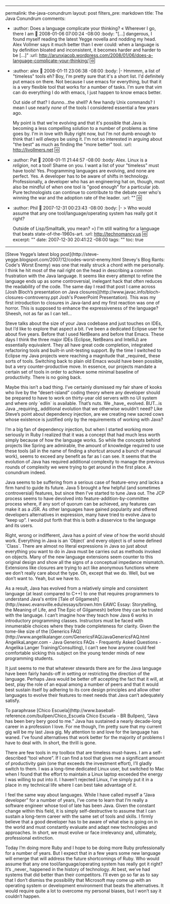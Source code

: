 ----- 
permalink: the-java-conundrum
layout: post
filters_pre: markdown
title: The Java Conundrum
comments: 
- :author: Does a language complicate your thinking? &laquo; Wherever I go, there I am
  :date: 2008-01-06 07:00:24 -08:00
  :body: "[...] dangerous, I found myself reading the latest Yegge novella and nodding my head. Alex Vollmer says it much better than I ever could: when a language is by definition bloated and inconsistent, it becomes harder and harder to be [...]"
  :url: http://arunxjacob.wordpress.com/2008/01/06/does-a-language-complicate-your-thinking/
  :id: 
- :author: alex
  :date: 2008-01-11 23:06:38 -08:00
  :body: |-
    Hmmmm, a list of "timeless" tools eh? Boy, I'm pretty sure that it's a short list. I'd definitely put emacs on there. Not because I use emacs for everything, but that it is a very flexible tool that works for a number of tasks. I'm sure that vim can do everything I do with emacs, I just happen to know emacs better. 
    
    Out side of that? I dunno...the shell? A few handy Unix commands? I mean I use nearly <i>none</i> of the tools I considered essential a few years ago.
    
    My point is that we're evolving and that it's possible that Java is becoming a less compelling solution to a number of problems as time goes by. I'm in love with Ruby right now, but I'm not dumb enough to think that I will <i>always</i> be using it. I'm not so interested in arguing about "the best" as much as finding the "more better" tool.
  :url: http://livollmers.net
  :id: 
- :author: Pat
  :date: 2008-01-11 21:44:57 -08:00
  :body: Alex.  Linux is a <i>religion</i>, not a tool!  Shame on you.  I want a list of your "timeless" must have tools!  Yes.  Programming languages are evolving, and none are perfect.  Yes.  A developer has to be aware of shifts in technology.  Professionally, a developer who has an engineering hat on, though, must also be mindful of when one tool is "good enough" for a particular job.  Pure technologists can continue to contribute to the debate over who's winning the war and the adoption rate of the leader.
  :url: ""
  :id: 
- :author: Phil
  :date: 2007-12-31 00:23:43 -08:00
  :body: |-
    &gt; Who would assume that any one tool/language/operating system has really got it right?
    
    Outside of Lisp/Smalltalk, you mean? =) I'm still waiting for a language that beats state-of-the-1960s-art.
  :url: http://technomancy.us
  :id: 
excerpt: ""
date: 2007-12-30 20:41:22 -08:00
tags: ""
toc: true
-----
<p>[Steve Yegge’s latest blog post](http://steve-yegge.blogspot.com/2007/12/codes-worst-enemy.html Stevey's Blog Rants: Code's Worst Enemy) was one that really struck a chord with me personally. I think he hit most of the nail right on the head in describing a common frustration with the Java language. It seems like every attempt to refine the language ends up as some controversial, inelegant hack that often reduces the readability of the code. The same day I read that post I came across [Josh Bloch’s presentation on Java closures](http://www.javac.info/bloch-closures-controversy.ppt Josh's PowerPoint Presentation). This was my first introduction to closures in Java-land and my first reaction was one of horror. This is supposed to enhance the expressiveness of the language? Sheesh, not as far as I can tell&#8230;


<p>Steve talks about the size of your Java codebase and just touches on IDEs, but I&#8217;d like to explore that aspect a bit. I&#8217;ve been a dedicated Eclipse user for about five years. Before that I used NetBeans and before that Emacs. These days I think the three major IDEs (Eclipse, NetBeans and IntelliJ) are essentially equivalent. They all have great code completion, integrated refactoring tools and built-in unit-testing support. By the time I switched to Eclipse my Java projects were reaching a magnitude that _required_ these sorts of tools. Switching back to plain old Emacs would have been possible, but a very counter-productive move. In essence, our projects mandate a certain set of tools in order to achieve some minimal baseline of productivity. There is no going back.


<p>Maybe this isn&#8217;t a bad thing. I&#8217;ve certainly dismissed my fair share of kooks who live by the &#8220;desert-island&#8221; coding theory where any developer should be prepared to have to work on thirty-year old servers with no UI system and where only `edlin` is available. That&#8217;s nuts. We _have_ evolved. BUT&#8230;is Java _requiring_ additional evolution that we otherwise wouldn&#8217;t need? Like Steve&#8217;s point about dependency injection, are we creating new sacred cows whose existence is justified only by the requirements of working with Java?


<p>I&#8217;m a big fan of dependency injection, but when I started working more seriously in Ruby I realized that it was a concept that had much less worth simply because of how the language works. So while the concepts behind projects like Spring are admirable, the amount of knowledge required to use these tools (all in the name of finding a shortcut around a bunch of manual work), seems to exceed any benefit as far as I can see. It seems that the evolution of Java has required additional complexity to manage the previous rounds of complexity we were trying to get around in the first place. A conundrum indeed.


<p>Java seems to be suffering from a serious case of feature-envy and lacks a firm hand to guide its future. Java 5 brought a few helpful (and sometimes controversial) features, but since then I&#8217;ve started to tune Java out. The JCP process seems to have devolved into feature-addition-by-committee process where, if any sort of quorum can be achieved, any features can make it as a JSR. As other languages have gained popularity and offered developers alternatives in expression, many have tried to evolve Java to &#8220;keep up&#8221;. I would put forth that this is both a disservice to the language and its users.


<p>Right, wrong or indifferent, Java has a point of view of how the world should work. Everything in Java is an `Object` and every object is of some defined `Class`. There are almost no literal expressions in Java so just about everything you want to do in Java must be carries out as methods invoked on objects. Many of the new language extensions seem counter to this original design and show all the signs of a conceptual impedance mismatch. Extensions like closures are trying to act like anonymous functions where we don&#8217;t really care about the type. Oh, except that we do. Well, but we don&#8217;t want to. Yeah, but we have to. 


<p>As a result, Java has evolved from a relatively simple and consistent language (at least compared to C++) to one that requires programmers to understand Java's entire [Tale of Gilgamesh](http://eawc.evansville.edu/essays/brown.htm EAWC Essay: Storytelling, the Meaning of Life, and The Epic of 
Gilgamesh) before they can be trusted with the language. I can&#8217;t imagine how they teach how Java 6 works in introductory programming classes. Instructors must be faced with innumerable choices where they trade completeness for clarity. Given the tome-like size of the [Generics FAQ](http://www.angelikalanger.com/GenericsFAQ/JavaGenericsFAQ.html AngelikaLanger.com - Java Generics FAQs - Frequently Asked Questions - Angelika Langer Training/Consulting), I can&#8217;t see how anyone could feel comfortable sicking this subject on the young tender minds of new programming students.


<p>It just seems to me that whatever stewards there are for the Java language have been fairly hands-off in setting or restricting the direction of the language. Perhaps Java would be better off accepting the fact that it will, at best, play the role of an equal among a number of peers and that it would best sustain itself by adhering to its core design principles and allow other languages to evolve their features to meet needs that Java can&#8217;t adequately satisfy.


<p>To paraphrase [Chico Escuela](http://www.baseball-reference.com/bullpen/Chico_Escuela Chico Escuela - BR Bullpen), &#8220;Java has been bery bery good to me.&#8221; Java has sustained a nearly decade-long career in a profession I love. For me though, I&#8217;m pretty sure that my current gig will be my last Java gig. My attention to and love for the language has waned. I&#8217;ve found alternatives that work better for the majority of problems I have to deal with. In short, the thrill is gone.


<p>There are few tools in my toolbox that are timeless must-haves. I am a self-described &#8220;tool whore&#8221;. If I can find a tool that gives me a significant amount of productivity gain (one that exceeds the investment effort), I&#8217;ll gladly switch to them. I was a long-time dedicated Linux user, but switched to Mac when I found that the effort to maintain a Linux laptop exceeded the energy I was willing to put into it. I haven&#8217;t rejected Linux, I&#8217;ve simply put it in a place in my technical life where I can best take advantage of it.


<p>I feel the same way about languages. While I have called myself a &#8220;Java developer&#8221; for a number of years, I&#8217;ve come to learn that I&#8217;m really a software engineer whose tool of late has been Java. Given the constant change within this field, it is simply self-destructive to assume that I can sustain a long-term career with the same set of tools and skills. I firmly believe that a good developer has to be aware of what else is going on in the world and must constantly evaluate and adapt new technologies and approaches. In short, we must evolve or face irrelevancy and, ultimately, professional extinction.


<p>Today I&#8217;m doing more Ruby and I hope to be doing more Ruby professionally for a number of years. But I expect that in a few years some new language will emerge that will address the future shortcomings of Ruby. Who would assume that any one tool/language/operating system has really got it right? It&#8217;s _never_ happened in the history of technology. At best, we&#8217;ve had systems that did better than their competitors. I&#8217;ll even go so far as to say that I don&#8217;t dismiss the possibility that Microsoft may come up with an operating system or development environment that beats the alternatives. It would require quite a lot to overcome my personal biases, but I won&#8217;t say it couldn&#8217;t happen.

